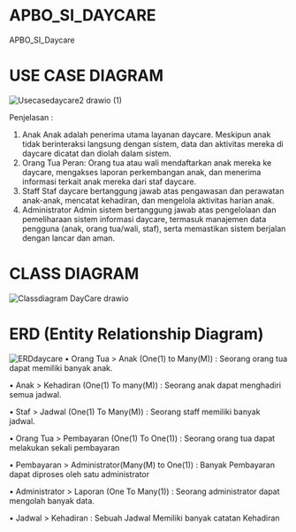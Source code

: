 # APBO_SI_DAYCARE
APBO_SI_Daycare
# USE CASE DIAGRAM
![Usecasedaycare2 drawio (1)](https://github.com/momocipaw/APBO_SI_DAYCARE/assets/167399698/82cedf3f-991b-468f-be49-884e56736bf5)

Penjelasan : 
1. Anak
   Anak adalah penerima utama layanan daycare. Meskipun anak tidak berinteraksi langsung dengan sistem, data dan aktivitas mereka di daycare dicatat dan diolah dalam sistem.
2. Orang Tua
   Peran: Orang tua atau wali mendaftarkan anak mereka ke daycare, mengakses laporan perkembangan anak, dan menerima informasi terkait anak mereka dari staf daycare.
3. Staff
      Staf daycare bertanggung jawab atas pengawasan dan perawatan anak-anak, mencatat kehadiran, dan mengelola aktivitas harian anak.
4. Administrator
   Admin sistem bertanggung jawab atas pengelolaan dan pemeliharaan sistem informasi daycare, termasuk manajemen data pengguna (anak, orang tua/wali, staf), serta memastikan sistem berjalan dengan lancar dan aman.
   
# CLASS DIAGRAM
![Classdiagram DayCare drawio](https://github.com/momocipaw/APBO_SI_DAYCARE/assets/167399698/5fe1b491-4121-46af-93fd-49c599a44e4a)

# ERD (Entity Relationship Diagram)
![ERDdaycare](https://github.com/momocipaw/APBO_SI_DAYCARE/assets/167399698/a9eb155c-4117-4590-a724-6b3799c0833b)
• Orang Tua > Anak (One(1) to Many(M)) : Seorang orang tua dapat memiliki banyak anak.

• Anak > Kehadiran (One(1) To many(M)) : Seorang anak dapat menghadiri semua jadwal.

• Staf > Jadwal (One(1) To Many(M)) : Seorang staff memiliki banyak jadwal.

• Orang Tua > Pembayaran (One(1) To One(1)) : Seorang orang tua dapat melakukan sekali pembayaran

• Pembayaran > Administrator(Many(M) to One(1)) : Banyak Pembayaran dapat diproses oleh satu administrator

• Administrator > Laporan (One To Many(1)) : Seorang administrator dapat mengolah banyak data.

• Jadwal > Kehadiran : Sebuah Jadwal Memiliki banyak catatan Kehadiran
